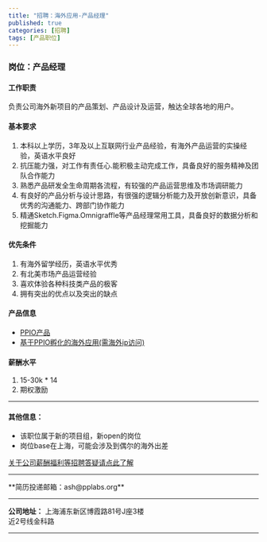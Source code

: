 ```yaml
---
title: "招聘：海外应用-产品经理"
published: true
categories: [招聘]
tags: [产品职位]
---
```



### 岗位：产品经理

#### 工作职责
负责公司海外新项目的产品策划、产品设计及运营，触达全球各地的用户。

#### 基本要求
1. 本科以上学历，3年及以上互联网行业产品经验，有海外产品运营的实操经验，英语水平良好
2. 抗压能力强，对工作有责任心.能积极主动完成工作，具备良好的服务精神及团队合作能力
3. 熟悉产品研发全生命周期各流程，有较强的产品运营思维及市场调研能力
4. 有良好的产品分析与设计思路，有很强的逻辑分析能力及开放创新意识，具备优秀的沟通能力、跨部门协作能力
5. 精通Sketch.Figma.Omnigraffle等产品经理常用工具，具备良好的数据分析和挖掘能力

#### 优先条件
1. 有海外留学经历，英语水平优秀
2. 有北美市场产品运营经验
3. 喜欢体验各种科技类产品的极客
4. 拥有突出的优点以及突出的缺点

#### 产品信息
- [PPIO产品](https://www.pp.io/?from=ash)
- [基于PPIO孵化的海外应用(需海外ip访问)](https://bonusvpn.com/?from=ash)

#### 薪酬水平
1. 15-30k * 14
2. 期权激励
<hr>

#### 其他信息：
- 该职位属于新的项目组，新open的岗位
- 岗位base在上海，可能会涉及到偶尔的海外出差

[关于公司薪酬福利等招聘答疑请点此了解](http://ashma.info/2019/03/01/Q&A-of-hiring/)

<hr>
**简历投递邮箱：ash@pplabs.org**
<hr/>

**公司地址：** 上海浦东新区博霞路81号J座3楼<br/>
近2号线金科路<br/>

<hr>
